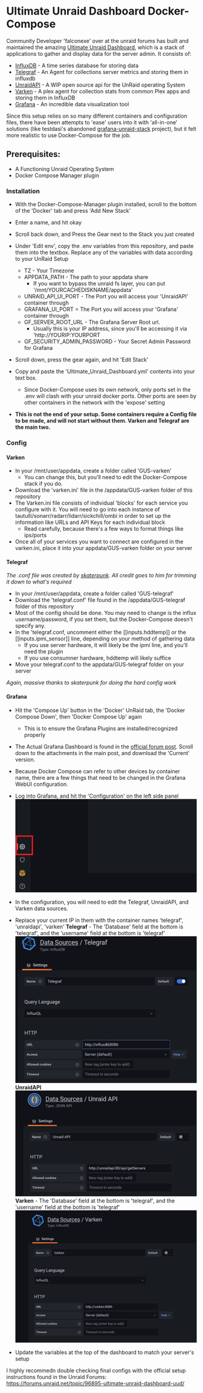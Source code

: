 # Ultimate Unraid Dashboard Docker-Compose

Community Developer 'falconexe' over at the unraid forums has built and maintained the amazing [Ultimate Unraid Dashboard](https://forums.unraid.net/topic/96895-ultimate-unraid-dashboard-uud/), which is a stack of applications to gather and display data for the server admin. It consists of:

- [InfluxDB](https://www.influxdata.com/) - A time series database for storing data
- [Telegraf](https://www.influxdata.com/time-series-platform/telegraf/) - An Agent for collections server metrics and storing them in influxdb
- [UnraidAPI](https://github.com/ElectricBrainUK/UnraidAPI) - A WIP open source api for the UnRaid operating System
- [Varken](https://github.com/Boerderij/Varken) - A plex agent for collection stats from common Plex apps and storing them in InfluxDB
- [Grafana](https://grafana.com/) - An incredible data visualization tool

Since this setup relies on so many different containers and configuration files, there have been attempts to 'ease' users into it with 'all-in-one' solutions (like testdasi's abandoned [grafana-unraid-stack](https://github.com/testdasi/grafana-unraid-stack) project), but it felt more realistic to use Docker-Compose for the job. 

## Prerequisites:
- A Functioning Unraid Operating System
- Docker Compose Manager plugin

### Installation

- With the Docker-Compose-Manager plugin installed, scroll to the bottom of the 'Docker' tab and press 'Add New Stack'
- Enter a name, and hit okay
- Scroll back down, and Press the Gear next to the Stack you just created
- Under 'Edit env', copy the .env variables from this repository, and paste them into the textbox. Replace any of the variables with data according to your UnRaid Setup
  - TZ - Your Timezone
  - APPDATA_PATH - The path to your appdata share
    - If you want to bypass the unraid fs layer, you can put '/mnt/YOURCACHEDISKNAME/appdata'
  - UNRAID_API_UI_PORT - The Port you will access your 'UnraidAPI' container through
  - GRAFANA_UI_PORT = The Port you will access your 'Grafana' container through
  - GF_SERVER_ROOT_URL - The Grafana Server Root url. 
    - Usually this is your IP address, since you'll be accessing it via 'http://YOURIP:YOURPORT
  - GF_SECURITY_ADMIN_PASSWORD - Your Secret Admin Password for Grafana

- Scroll down, press the gear again, and hit 'Edit Stack'
- Copy and paste the 'Ultimate_Unraid_Dashboard.yml' contents into your text box. 
  - Since Docker-Compose uses its own network, only ports set in the .env will clash with your unraid docker ports. Other ports are seen by other containers in the network with the 'expose' setting 
- **This is not the end of your setup. Some containers require a Config file to be made, and will not start without them. Varken and Telegraf are the main two.**

### Config

#### Varken
- In your /mnt/user/appdata, create a folder called 'GUS-varken'
  - You can change this, but you'll need to edit the Docker-Compose stack if you do.
- Download the 'varken.ini' file in the /appdata/GUS-varken folder of this repository
- The Varken.ini file consists of individual 'blocks' for each service you configure with it. You will need to go into each instance of tautulli/sonarr/radarr/lidarr/sickchill/ombi in order to set up the information like URLs and API Keys for each individual block
  - Read carefully, because there's a few ways to format things like ips/ports
- Once all of your services you want to connect are configured in the varken.ini, place it into your appdata/GUS-varken folder on your server

#### Telegraf
*The .conf file was created by [skaterpunk](https://github.com/skaterpunk/UUD). All credit goes to him for trimming it down to what's required*

- In your /mnt/user/appdata, create a folder called 'GUS-telegraf'
- Download the 'telegraf.conf' file found in the /appdata/GUS-telegraf folder of this repository
- Most of the config should be done. You may need to change is the influx username/password, if you set them, but the Docker-Compose doesn't specify any.
- In the 'telegraf.conf, uncomment either the [[inputs.hddtemp]\] or the [[inputs.ipmi_sensor]\] line, depending on your method of gathering data
  - If you use server hardware, it will likely be the ipmi line, and you'll need the plugin
  - If you use consumner hardware, hddtemp will likely suffice
- Move your telegraf.conf to the appdata/GUS-telegraf folder on your server

*Again, massive thanks to skaterpunk for doing the hard config work*

#### Grafana
- Hit the 'Compose Up' button in the 'Docker' UnRaid tab, the 'Docker Compose Down', then 'Docker Compose Up' again
  - This is to ensure the Grafana Plugins are installed/recognized properly
- The Actual Grafana Dashboard is found in the [official forum post](https://forums.unraid.net/topic/96895-ultimate-unraid-dashboard-uud/). Scroll down to the attachments in the main post, and download the 'Current' version.

- Because Docker Compose can refer to other devices by container name, there are a few things that need to be changed in the Grafana WebUI configuration.
- Log into Grafana, and hit the 'Configuration' on the left side panel
  ![](images/grafana_config.PNG)
- In the configuration, you will need to edit the Telegraf, UnraidAPI, and Varken data sources. 
- Replace your current IP in them with the container names 'telegraf', 'unraidapi', 'varken'
**Telegraf** - The 'Database' field at the bottom is 'telegraf', and the 'username' field at the bottom is 'telegraf'
  ![](images/telegraf.PNG)
**UnraidAPI**
![](images/unraidapi.PNG)
**Varken** - The 'Database' field at the bottom is 'telegraf', and the 'username' field at the bottom is 'telegraf'
![](images/varken.PNG)

- Update the variables at the top of the dashboard to match your server's setup


I highly recommedn double checking final configs with the official setup instructions found in the Unraid Forums: https://forums.unraid.net/topic/96895-ultimate-unraid-dashboard-uud/